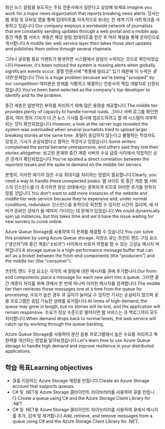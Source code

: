<span data-ttu-id="ab430-101">최신 뉴스 알림을 보도하는 주요 언론사에서 일한다고 상상해 보세요.</span><span class="sxs-lookup"><span data-stu-id="ab430-101">Imagine you work for a major news organization that reports breaking news alerts.</span></span> <span data-ttu-id="ab430-102">당사는 웹 포털 및 모바일 앱을 통해 업데이트를 지속적으로 보내는 전 세계 기자 네트워크를 사용하고 있습니다.</span><span class="sxs-lookup"><span data-stu-id="ab430-102">Our company employs a worldwide network of journalists that are constantly sending updates through a web portal and a mobile app.</span></span> <span data-ttu-id="ab430-103">중간 계층 웹 서비스 계층은 해당 알림 업데이트를 받은 후 여러 채널을 통해 온라인으로 게시합니다.</span><span class="sxs-lookup"><span data-stu-id="ab430-103">A middle tier web service layer then takes those alert updates and publishes them online through several channels.</span></span>

<span data-ttu-id="ab430-104">그러나 글로벌 중요 이벤트가 발생하면 시스템에서 알림이 누락되는 것으로 확인되었습니다.</span><span class="sxs-lookup"><span data-stu-id="ab430-104">However, it's been noticed the system is missing alerts when globally significant events occur.</span></span> <span data-ttu-id="ab430-105">경쟁 언론사에 “특종에 밀리고” 있기 때문에 이 누락은 _중대한_ 문제입니다.</span><span class="sxs-lookup"><span data-stu-id="ab430-105">This is a _huge_ problem because we're being "scooped" by our competition!</span></span> <span data-ttu-id="ab430-106">여러분은 문제를 식별하고 해결하는 언론사의 책임 개발자로 선정되었습니다.</span><span class="sxs-lookup"><span data-stu-id="ab430-106">You've been hand-selected as the company's top developer to identify and fix the problem.</span></span>

<span data-ttu-id="ab430-107">중간 계층은 일반적인 부하를 처리하기 위해 많은 용량을 제공합니다.</span><span class="sxs-lookup"><span data-stu-id="ab430-107">The middle tier provides plenty of capacity to handle normal loads.</span></span> <span data-ttu-id="ab430-108">그러나 서버 로그를 확인한 결과, 여러 명의 기자가 더 큰 뉴스 기사를 동시에 업로드하려고 할 때 시스템이 과부하 되는 것이 확인되었습니다.</span><span class="sxs-lookup"><span data-stu-id="ab430-108">However, a look at the server logs revealed the system was overloaded when several journalists tried to upload larger breaking stories at the same time.</span></span> <span data-ttu-id="ab430-109">포털이 응답하지 않는다고 불평하는 작성자도 있었고, 기사가 손실되었다고 말하는 작성자고 있었습니다.</span><span class="sxs-lookup"><span data-stu-id="ab430-109">Some writers complained the portal became unresponsive, and others said they lost their stories altogether.</span></span> <span data-ttu-id="ab430-110">보고된 문제와 중간 계층 서버의 수요 급증 사이에서 직접적인 상관 관계가 확인되었습니다.</span><span class="sxs-lookup"><span data-stu-id="ab430-110">You've spotted a direct correlation between the reported issues and the spike in demand on the middle tier servers.</span></span>

<span data-ttu-id="ab430-111">분명히, 이러한 예기치 않은 수요 최대치를 처리하는 방법이 필요합니다.</span><span class="sxs-lookup"><span data-stu-id="ab430-111">Clearly, you need a way to handle these unexpected peaks.</span></span> <span data-ttu-id="ab430-112">웹 사이트 및 중간 계층 웹 서비스의 인스턴스를 더 추가하면 정상 상태에서는 중복되게 되므로 이러한 추가를 원하지 않을 것입니다.</span><span class="sxs-lookup"><span data-stu-id="ab430-112">You don't want to add more instances of the website and middle tier web service because they're expensive and, under normal conditions, redundant.</span></span> <span data-ttu-id="ab430-113">인스턴스를 동적으로 회전할 수 있지만 시간이 걸리며, 새 서버가 온라인 상태가 될 때까지 기다리는 데 문제가 있었습니다.</span><span class="sxs-lookup"><span data-stu-id="ab430-113">We could dynamically spin up instances, but this takes time and we'd have the issue waiting for new servers to come online.</span></span>

<span data-ttu-id="ab430-114">Azure Queue Storage를 사용하여 이 문제를 해결할 수 있습니다.</span><span class="sxs-lookup"><span data-stu-id="ab430-114">You can solve this problem by using Azure Queue storage.</span></span> <span data-ttu-id="ab430-115">저장소 큐는 프런트 엔드 구성 요소(“생산자”)와 중간 계층(“소비자”) 사이에서 브로커 역할을 할 수 있는 고성능 메시지 버퍼입니다.</span><span class="sxs-lookup"><span data-stu-id="ab430-115">A storage queue is a high-performance message buffer that can act as a broker between the front-end components (the "producers") and the middle tier (the "consumer").</span></span> 

<span data-ttu-id="ab430-116">프런트 엔드 구성 요소는 각각의 새 알림에 대한 메시지를 큐에 추가합니다.</span><span class="sxs-lookup"><span data-stu-id="ab430-116">Our front-end components place a message for each new alert into a queue.</span></span> <span data-ttu-id="ab430-117">그러면 중간 계층이 처리를 위해 큐에서 한 번에 하나씩 이러한 메시지를 검색합니다.</span><span class="sxs-lookup"><span data-stu-id="ab430-117">The middle tier then retrieves these messages one at a time from the queue for processing.</span></span> <span data-ttu-id="ab430-118">수요가 높은 경우 큐 길이가 늘어날 수 있지만 기사는 손실되지 않으며 응용 프로그램은 응답 가능한 상태를 유지됩니다.</span><span class="sxs-lookup"><span data-stu-id="ab430-118">At times of high-demand, the queue may grow in length, but no stories will be lost, and the application will remain responsive.</span></span> <span data-ttu-id="ab430-119">수요가 정상 수준으로 떨어지면 웹 서비스는 큐 백로그까지 모두 처리합니다.</span><span class="sxs-lookup"><span data-stu-id="ab430-119">When demand drops back to normal levels, the web service will catch up by working through the queue backlog.</span></span>

<span data-ttu-id="ab430-120">Azure Queue Storage를 사용하여 분산 응용 프로그램에서 높은 수요를 처리하고 복원력을 개선하는 방법을 알아보겠습니다.</span><span class="sxs-lookup"><span data-stu-id="ab430-120">Let's learn how to use Azure Queue storage to handle high demand and improve resilience in your distributed applications.</span></span>

## <a name="learning-objectives"></a><span data-ttu-id="ab430-121">학습 목표</span><span class="sxs-lookup"><span data-stu-id="ab430-121">Learning objectives</span></span>

- <span data-ttu-id="ab430-122">큐를 지원하는 Azure Storage 계정을 만듭니다.</span><span class="sxs-lookup"><span data-stu-id="ab430-122">Create an Azure Storage account that supports queues.</span></span>
- <span data-ttu-id="ab430-123">C# 및 .NET용 Azure Storage 클라이언트 라이브러리를 사용하여 큐를 만듭니다.</span><span class="sxs-lookup"><span data-stu-id="ab430-123">Create a queue using C# and the Azure Storage Client Library for .NET.</span></span>
- <span data-ttu-id="ab430-124">C# 및 .NET용 Azure Storage 클라이언트 라이브러리를 사용하여 큐에서 메시지를 추가, 검색 및 제거합니다.</span><span class="sxs-lookup"><span data-stu-id="ab430-124">Add, retrieve, and remove messages from a queue using C# and the Azure Storage Client Library for .NET.</span></span>